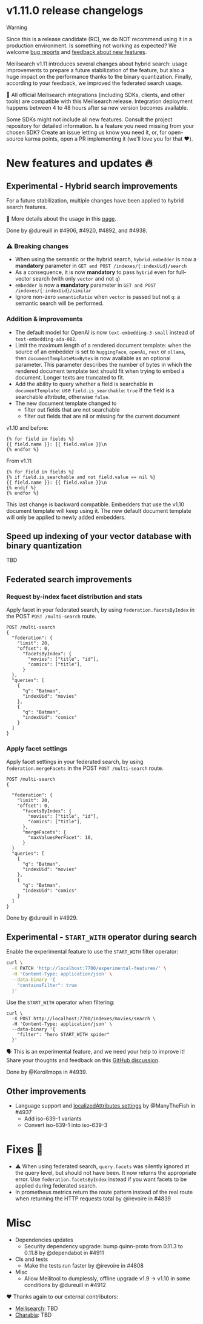 # v1.11.0 release changelogs

<!-- The following line should ONLY be put PRE-release changelogs -->
> [!WARNING]
> Since this is a release candidate (RC), we do NOT recommend using it in a production environment. Is something not working as expected? We welcome [bug reports](https://github.com/meilisearch/meilisearch/issues/new/choose) and [feedback about new features](https://github.com/meilisearch/product/discussions).

Meilisearch v1.11 introduces several changes about hybrid search: usage improvements to prepare a future stabilization of the feature, but also a huge impact on the performance thanks to the binary quantization. Finally, according to your feedback, we improved the federated search usage.

<!-- The following lines should NOT be put in the PRE-release changelogs -->
🧰 All official Meilisearch integrations (including SDKs, clients, and other tools) are compatible with this Meilisearch release. Integration deployment happens between 4 to 48 hours after sa new version becomes available.

<!-- The following lines should NOT be put in the PRE-release changelogs -->
Some SDKs might not include all new features. Consult the project repository for detailed information. Is a feature you need missing from your chosen SDK? Create an issue letting us know you need it, or, for open-source karma points, open a PR implementing it (we'll love you for that ❤️).

# New features and updates 🔥

## Experimental - Hybrid search improvements

For a future stabilization, multiple changes have been applied to hybrid search features.

📖 More details about the usage in this [page](https://www.notion.so/meilisearch/v1-11-AI-search-changes-0e37727193884a70999f254fa953ce6e).

Done by @dureuill in #4906, #4920, #4892, and #4938.

### ⚠️ Breaking changes

* When using the semantic or the hybrid search, `hybrid.embedder` is now a **mandatory** parameter in `GET and POST /indexes/{:indexUid}/search`
* As a consequence, it is now **mandatory** to pass `hybrid` even for full-vector search (with only `vector` and not `q`)
* `embedder` is now a **mandatory** parameter in `GET and POST /indexes/{:indexUid}/similar`
* Ignore non-zero `semanticRatio` when `vector` is passed but not `q`: a semantic search will be performed.

### Addition & improvements

* The default model for OpenAI is now `text-embedding-3-small` instead of `text-embedding-ada-002`.
* Limit the maximum length of a rendered document template: when the source of an embedder is set to `huggingFace`, `openAi`, `rest` or `ollama`, then `documentTemplateMaxBytes` is now available as an optional parameter. This parameter describes the number of bytes in which the rendered document template text should fit when trying to embed a document. Longer texts are truncated to fit.
* Add the ability to query whether a field is searchable in `documentTemplate`: use `field.is_searchable`:  `true` if the field is a searchable attribute, otherwise `false`.
* The new document template changed to
  * filter out fields that are not searchable
  * filter out fields that are nil or missing for the current document

v1.10 and before:
```
{% for field in fields %}
{{ field.name }}: {{ field.value }}\n
{% endfor %}
```

From v1.11:
```
{% for field in fields %}
{% if field.is_searchable and not field.value == nil %}
{{ field.name }}: {{ field.value }}\n
{% endif %}
{% endfor %}
```

This last change is backward compatible. Embedders that use the v1.10 document template will keep using it. The new default document template will only be applied to newly added embedders.

## Speed up indexing of your vector database with binary quantization

TBD

## Federated search improvements

### Request by-index facet distribution and stats

Apply facet in your federated search, by using `federation.facetsByIndex` in the POST `POST /multi-search` route.

```json5
POST /multi-search
{
  "federation": {
    "limit": 20,
    "offset": 0,
	  "facetsByIndex": {
	    "movies": ["title", "id"],
	    "comics": ["title"],
	  }
  },
  "queries": [
    {
      "q": "Batman",
      "indexUid": "movies"
    },
    {
      "q": "Batman",
      "indexUid": "comics"
    }
  ]
}
```

### Apply facet settings

Apply facet settings in your federated search, by using `federation.mergeFacets` in the POST `POST /multi-search` route.

```json5
POST /multi-search
{

  "federation": {
    "limit": 20,
    "offset": 0,
	  "facetsByIndex": {
	    "movies": ["title", "id"],
	    "comics": ["title"],
	  },
	  "mergeFacets": {
	    "maxValuesPerFacet": 10,
	  }
  }
  "queries": [
    {
      "q": "Batman",
      "indexUid": "movies"
    },
    {
      "q": "Batman",
      "indexUid": "comics"
    }
  ]
}
```

Done by @dureuill in #4929.

## Experimental - `START_WITH` operator during search

Enable the experimental feature to use the `START_WITH` filter operator:

```bash
curl \
  -X PATCH 'http://localhost:7700/experimental-features/' \
  -H 'Content-Type: application/json' \
  --data-binary '{
    "containsFilter": true
  }'
```

Use the `START_WITH` operator when filtering:

```json5
curl \
  -X POST http://localhost:7700/indexes/movies/search \
  -H 'Content-Type: application/json' \
  --data-binary '{
    "filter": "hero START_WITH spider"
  }'
```

🗣️ This is an experimental feature, and we need your help to improve it! Share your thoughts and feedback on this [GitHub discussion](https://github.com/orgs/meilisearch/discussions/763).

Done by @Kerollmops in #4939.

## Other improvements

* Language support and [localizedAttributes settings](https://www.meilisearch.com/docs/reference/api/settings#localized-attributes) by @ManyTheFish in #4937
  * Add iso-639-1 variants
  * Convert iso-639-1 into iso-639-3

# Fixes 🐞

* ⚠️ When using federated search, `query.facets` was silently ignored at the query level, but should not have been. It now returns the appropriate error. Use `federation.facetsByIndex` instead if you want facets to be applied during federated search.
* In prometheus metrics return the route pattern instead of the real route when returning the HTTP requests total by @irevoire in #4839

# Misc

* Dependencies updates
  * Security dependency upgrade: bump quinn-proto from 0.11.3 to 0.11.8 by @dependabot in #4911
* CIs and tests
  * Make the tests run faster by @irevoire in #4808
* Misc
  * Allow Meilitool to dumplessly, offline upgrade v1.9 -> v1.10 in some conditions by @dureuill in #4912

❤️ Thanks again to our external contributors:
- [Meilisearch](https://github.com/meilisearch/meilisearchg): TBD
- [Charabia](https://github.com/meilisearch/charabia): TBD
